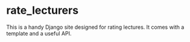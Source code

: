# rate_lecturers
This is a handy Django site designed for rating lectures. It comes with a template and a useful API.
